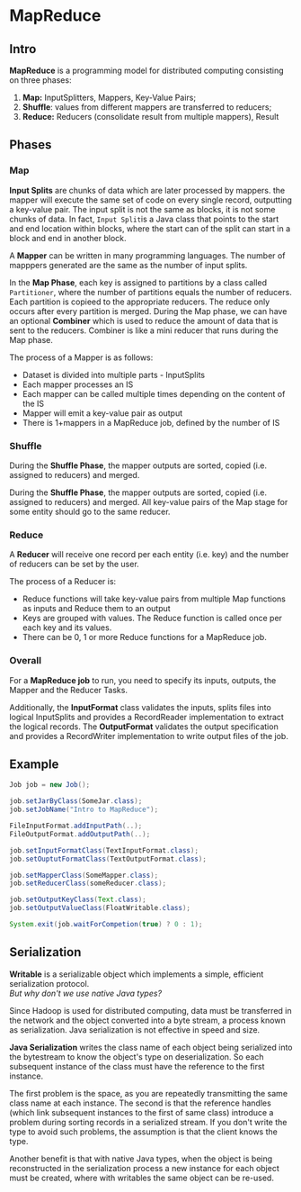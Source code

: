 # MapReduce

## Intro

**MapReduce** is a programming model for distributed computing consisting on three phases:

1. **Map:** InputSplitters, Mappers, Key-Value Pairs;
2. **Shuffle**: values from different mappers are transferred to reducers;
3. **Reduce:** Reducers \(consolidate result from multiple mappers\), Result

## Phases

### **Map**

**Input Splits** are chunks of data which are later processed by mappers. the mapper will execute the same set of code on every single record, outputting a key-value pair. The input split is not the same as blocks, it is not some chunks of data. In fact, `Input Split`is a Java class that points to the start and end location within blocks, where the start can of the split can start in a block and end in another block.

A **Mapper** can be written in many programming languages. The number of mapppers generated are the same as the number of input splits.

In the **Map Phase**, each key is assigned to partitions by a class called `Partitioner`, where the number of partitions equals the number of reducers. Each partition is copieed to the appropriate reducers. The reduce only occurs after every partition is merged. During the Map phase, we can have an optional **Combiner** which is used to reduce the amount of data that is sent to the reducers. Combiner is like a mini reducer that runs during the Map phase.

The process of a Mapper is as follows:

* Dataset is divided into multiple parts - InputSplits
* Each mapper processes an IS
* Each mapper can be called multiple times depending on the content of the IS
* Mapper will emit a key-value pair as output
* There is 1+mappers in a MapReduce job, defined by the number of IS

### Shuffle

During the **Shuffle Phase**, the mapper outputs are sorted, copied \(i.e. assigned to reducers\) and merged. 

During the **Shuffle Phase**, the mapper outputs are sorted, copied \(i.e. assigned to reducers\) and merged. All key-value pairs of the Map stage for some entity should go to the same reducer.

### Reduce

A **Reducer** will receive one record per each entity \(i.e. key\) and the number of reducers can be set by the user.

The process of a Reducer is:

* Reduce functions will take key-value pairs from multiple Map functions as inputs and Reduce them to an output
* Keys are grouped with values. The Reduce function is called once per each key and its values.
* There can be 0, 1 or more Reduce functions for a MapReduce job.

### Overall

For a **MapReduce job** to run, you need to specify its inputs, outputs, the Mapper and the Reducer Tasks.

Additionally, the **InputFormat** class validates the inputs, splits files into logical InputSplits and provides a RecordReader implementation to extract the logical records. The **OutputFormat** validates the output specification and provides a RecordWriter implementation to write output files of the job.

## Example

```java
Job job = new Job();

job.setJarByClass(SomeJar.class);
job.setJobName("Intro to MapReduce");

FileInputFormat.addInputPath(..);
FileOutputFormat.addOutputPath(..);

job.setInputFormatClass(TextInputFormat.class);
job.setOuptutFormatClass(TextOutputFormat.class);

job.setMapperClass(SomeMapper.class);
job.setReducerClass(someReducer.class);

job.setOutputKeyClass(Text.class);
job.setOutputValueClass(FloatWritable.class);

System.exit(job.waitForCompetion(true) ? 0 : 1);
```

## **Serialization**

**Writable** is a serializable object which implements a simple, efficient serialization protocol.   
_But why don't we use native Java types?_

Since Hadoop is used for distributed computing, data must be transferred in the network and the object converted into a byte stream, a process known as serialization. Java serialization is not effective in speed and size.

**Java Serialization** writes the class name of each object being serialized into the bytestream to know the object's type on deserialization. So each subsequent instance of the class must have the reference to the first instance.

The first problem is the space, as you are repeatedly transmitting the same class name at each instance. The second is that the reference handles \(which link subsequent instances to the first of same class\) introduce a problem during sorting records in a serialized stream. If you don't write the type to avoid such problems, the assumption is that the client knows the type.

Another benefit is that with native Java types, when the object is being reconstructed in the serialization process a new instance for each object must be created, where with writables the same object can be re-used.

